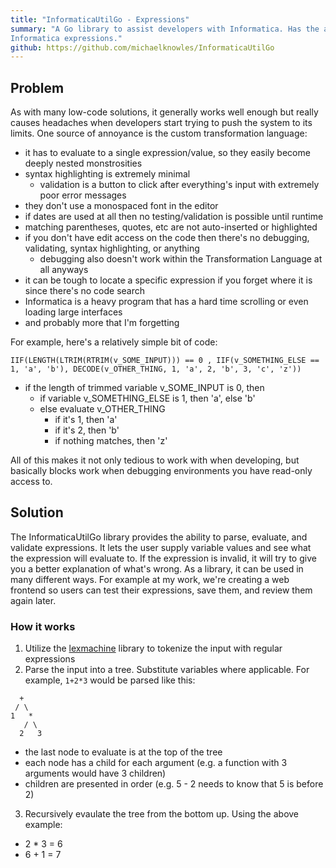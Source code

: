 ```yaml
---
title: "InformaticaUtilGo - Expressions"
summary: "A Go library to assist developers with Informatica. Has the ability to parse, evaluate, and validate
Informatica expressions."
github: https://github.com/michaelknowles/InformaticaUtilGo
---
```


## Problem

As with many low-code solutions, it generally works well enough but really causes headaches when developers
start trying to push the system to its limits. One source of annoyance is the custom transformation language:
- it has to evaluate to a single expression/value, so they easily become deeply nested monstrosities
- syntax highlighting is extremely minimal
  - validation is a button to click after everything's input with extremely poor error messages
- they don't use a monospaced font in the editor
- if dates are used at all then no testing/validation is possible until runtime
- matching parentheses, quotes, etc are not auto-inserted or highlighted
- if you don't have edit access on the code then there's no debugging, validating, syntax highlighting, or anything
  - debugging also doesn't work within the Transformation Language at all anyways
- it can be tough to locate a specific expression if you forget where it is since there's no code search
- Informatica is a heavy program that has a hard time scrolling or even loading large interfaces
- and probably more that I'm forgetting

For example, here's a relatively simple bit of code:
```
IIF(LENGTH(LTRIM(RTRIM(v_SOME_INPUT))) == 0 , IIF(v_SOMETHING_ELSE == 1, 'a', 'b'), DECODE(v_OTHER_THING, 1, 'a', 2, 'b', 3, 'c', 'z'))
```

- if the length of trimmed variable v_SOME_INPUT is 0, then
  - if variable v_SOMETHING_ELSE is 1, then 'a', else 'b'
  - else evaluate v_OTHER_THING
    - if it's 1, then 'a'
    - if it's 2, then 'b'
    - if nothing matches, then 'z'

All of this makes it not only tedious to work with when developing, but basically blocks work when debugging environments you have read-only access to.

## Solution

The InformaticaUtilGo library provides the ability to parse, evaluate, and validate expressions.
It lets the user supply variable values and see what the expression will evaluate to.
If the expression is invalid, it will try to give you a better explanation of what's wrong.
As a library, it can be used in many different ways. For example at my work, we're creating a web frontend
so users can test their expressions, save them, and review them again later.

### How it works

1. Utilize the [lexmachine](https://github.com/timtadh/lexmachine) library to tokenize the input with regular expressions
2. Parse the input into a tree. Substitute variables where applicable. For example, `1+2*3` would be parsed like this:
```
  +
 / \
1   *
   / \
  2   3
```
  - the last node to evaluate is at the top of the tree
  - each node has a child for each argument (e.g. a function with 3 arguments would have 3 children)
  - children are presented in order (e.g. 5 - 2 needs to know that 5 is before 2)
3. Recursively evaulate the tree from the bottom up. Using the above example:
  - 2 * 3 = 6
  - 6 + 1 = 7
